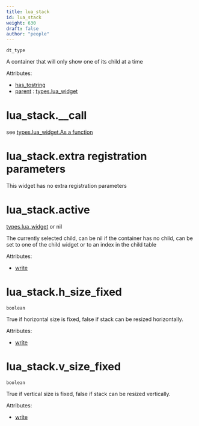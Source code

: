 ```yaml
---
title: lua_stack
id: lua_stack
weight: 630
draft: false
author: "people"
---
```


`dt_type`

A container that will only show one of its child at a time

Attributes:

* [has_tostring](../attributes#has_tostring)
* [parent](../attributes#parent) : [types.lua_widget](../types/lua_widget)

# lua_stack.\_\_call
see [types.lua_widget.As a function](../types/lua_widget#lua_widgetas-a-function)

# lua_stack.extra registration parameters
This widget has no extra registration parameters

# lua_stack.active

[types.lua_widget](../types/lua_widget) or nil

The currently selected child, can be nil if the container has no child, can be set to one of
the child widget or to an index in the child table

Attributes:

* [write](../attributes#write)

# lua_stack.h_size_fixed

`boolean`

True if horizontal size is fixed, false if stack can be resized horizontally.

Attributes:

* [write](../attributes#write)

# lua_stack.v_size_fixed

`boolean`

True if vertical size is fixed, false if stack can be resized vertically.

Attributes:

* [write](../attributes#write)

